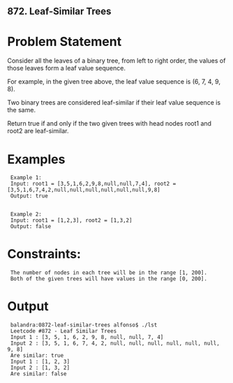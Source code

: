 ## 872. Leaf-Similar Trees

# Problem Statement

Consider all the leaves of a binary tree, from left to right order, the values of those leaves form a leaf value sequence.

For example, in the given tree above, the leaf value sequence is (6, 7, 4, 9, 8).

Two binary trees are considered leaf-similar if their leaf value sequence is the same.

Return true if and only if the two given trees with head nodes root1 and root2 are leaf-similar.

# Examples 

     Example 1:
     Input: root1 = [3,5,1,6,2,9,8,null,null,7,4], root2 = [3,5,1,6,7,4,2,null,null,null,null,null,null,9,8]
     Output: true
     
     
     Example 2:
     Input: root1 = [1,2,3], root2 = [1,3,2]
     Output: false
 

# Constraints:

     The number of nodes in each tree will be in the range [1, 200].
     Both of the given trees will have values in the range [0, 200].

# Output

     balandra:0872-leaf-similar-trees alfonso$ ./lst 
     Leetcode #872 - Leaf Similar Trees
     Input 1 : [3, 5, 1, 6, 2, 9, 8, null, null, 7, 4]
     Input 2 : [3, 5, 1, 6, 7, 4, 2, null, null, null, null, null, null, 9, 8]
     Are similar: true
     Input 1 : [1, 2, 3]
     Input 2 : [1, 3, 2]
     Are similar: false
